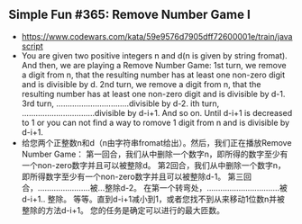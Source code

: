 ## Simple Fun #365: Remove Number Game I
- https://www.codewars.com/kata/59e9576d7905dff72600001e/train/javascript
- You are given two positive integers n and d(n is given by string fromat). And then, we are playing a Remove Number Game:
1st turn, we remove a digit from n, that the resulting number has at least one non-zero digit and is divisible by d.
2nd turn, we remove a digit from n, that the resulting number has at least one non-zero digit and is divisible by d-1.
3rd turn, ................................divisible by d-2.
ith turn, ................................divisible by d-i+1.
And so on. Until d-i+1 is decreased to 1 or you can not find a way to romove 1 digit from n and is divisible by d-i+1.
- 给您两个正整数n和d（n由字符串fromat给出）。然后，我们正在播放Remove Number Game：
第一回合，我们从中删除一个数字n，即所得的数字至少有一个non-zero数字并且可以被整除d。
第2回合，我们从中删除一个数字n，即所得数字至少有一个non-zero数字并且可以被整除d-1。
第三回合，.......................被...整除d-2。
在第一个转弯处，................................被d-i+1.. 整除。
等等。直到d-i+1减小到1，或者您找不到从来移动1位数n并被整除的方法d-i+1。
您的任务是确定可以进行的最大匝数。